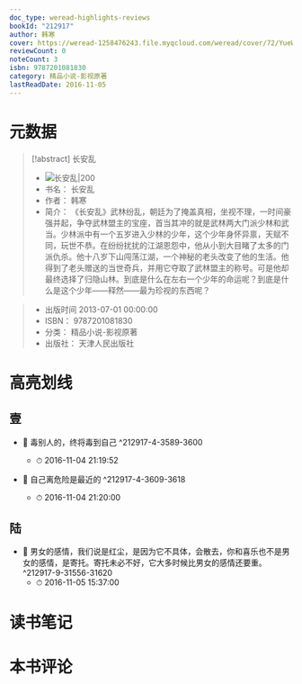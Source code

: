 ```yaml
---
doc_type: weread-highlights-reviews
bookId: "212917"
author: 韩寒
cover: https://weread-1258476243.file.myqcloud.com/weread/cover/72/YueWen_212917/t7_YueWen_212917.jpg
reviewCount: 0
noteCount: 3
isbn: 9787201081830
category: 精品小说-影视原著
lastReadDate: 2016-11-05
---
```

# 元数据
> [!abstract] 长安乱
> - ![ 长安乱|200](https://weread-1258476243.file.myqcloud.com/weread/cover/72/YueWen_212917/t7_YueWen_212917.jpg)
> - 书名： 长安乱
> - 作者： 韩寒
> - 简介： 《长安乱》武林纷乱，朝廷为了掩盖真相，坐视不理，一时间豪强并起，争夺武林盟主的宝座，首当其冲的就是武林两大门派少林和武当。少林派中有一个五岁进入少林的少年，这个少年身怀异禀，天赋不同，玩世不恭。在纷纷扰扰的江湖恩怨中，他从小到大目睹了太多的门派仇杀。他十八岁下山闯荡江湖，一个神秘的老头改变了他的生活。他得到了老头赠送的当世奇兵，并用它夺取了武林盟主的称号。可是他却最终选择了归隐山林。到底是什么在左右一个少年的命运呢？到底是什么是这个少年——释然——最为珍视的东西呢？

> - 出版时间 2013-07-01 00:00:00
> - ISBN： 9787201081830
> - 分类： 精品小说-影视原著
> - 出版社： 天津人民出版社

# 高亮划线

## 壹


- 📌 毒别人的，终将毒到自己 ^212917-4-3589-3600
    - ⏱ 2016-11-04 21:19:52 

- 📌 自己离危险是最近的 ^212917-4-3609-3618
    - ⏱ 2016-11-04 21:20:00 
## 陆


- 📌 男女的感情，我们说是红尘，是因为它不具体，会散去，你和喜乐也不是男女的感情，是寄托。寄托未必不好，它大多时候比男女的感情还要重。 ^212917-9-31556-31620
    - ⏱ 2016-11-05 15:37:00 
# 读书笔记

# 本书评论
